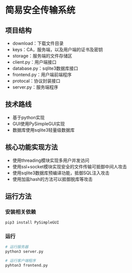 # 简易安全传输系统

## 项目结构

+ download：下载文件目录
+ keys：CA，服务端，以及用户端的证书及密钥
+ storage：服务端的文件存储区
+ client.py：用户端接口
+ database.py：sqlite3数据库接口
+ frontend.py：用户端前端程序
+ protocal：协议封装接口
+ server.py：服务端程序

## 技术路线

+ 基于python实现
+ GUI使用PySimpleGUI实现
+ 数据库使用sqlite3轻量级数据库

## 核心功能实现方法

+ 使用threading模块实现多用户并发访问
+ 使用ssl+socket模块实现安全的文件传输可抵御中间人攻击
+ 使用sqlite3数据库预编译功能，抵御SQL注入攻击
+ 使用加盐hash的方法可以抵御脱库等攻击

## 运行方法

### 安装相关依赖

```bash
pip3 install PySimpleGUI
```

### 运行

```bash
# 运行服务器
python3 server.py

# 运行客户端程序
pyhton3 frontend.py
```
